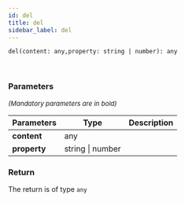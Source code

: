 ```yaml
---
id: del
title: del
sidebar_label: del
---
```


```tsx
del(content: any,property: string | number): any
```
<br/>



### Parameters

<font size="2"><i>(Mandatory parameters are in bold)</i></font>

| Parameters | Type | Description |
| --------- | ---- | ----------- |
| **content** | any |  |
| **property** | string \| number |  |


### Return



The return is of type <code>any</code>